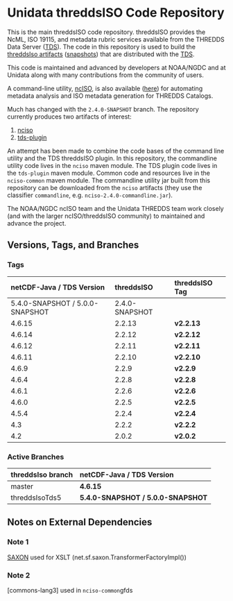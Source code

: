 # Unidata threddsISO Code Repository

This is the main threddsISO code repository.
threddsISO provides the NcML, ISO 19115, and metadata rubric services available from the THREDDS Data Server ([TDS]).
The code in this repository is used to build the [threddsIso artifacts][Maven_artifacts] ([snapshots][Maven_artifacts_snapshots]) that are distributed with the [TDS].

This code is maintained and advanced by developers at NOAA/NGDC and at Unidata along with many contributions from the community of users.

A command-line utility, [ncISO], is also available ([here][ncISO]) for automating metadata analysis and ISO metadata generation for THREDDS Catalogs.

Much has changed with the `2.4.0-SNAPSHOT` branch.
The repository currently produces two artifacts of interest:

1. [nciso](https://artifacts.unidata.ucar.edu/service/rest/repository/browse/unidata-all/EDS/nciso/)
2. [tds-plugin](https://artifacts.unidata.ucar.edu/service/rest/repository/browse/unidata-all/EDS/tds-plugin/)

An attempt has been made to combine the code bases of the command line utility and the TDS threddsISO plugin.
In this repository, the commandline utility code lives in the `nciso` maven module.
The TDS plugin code lives in the `tds-plugin` maven module.
Common code and resources live in the `nciso-common` maven module.
The commandline utility jar built from this repository can be downloaded from the `nciso` artifacts (they use the classifier `commandline`, e.g. `nciso-2.4.0-commandline.jar`).

The NOAA/NGDC ncISO team and the Unidata THREDDS team work closely (and with the larger ncISO/threddsISO community) to maintained and advance the project.

## Versions, Tags, and Branches

### Tags

| netCDF-Java / TDS Version       | threddsISO     | threddsISO Tag |
|:--------------------------------|:---------------|:---------------|
| 5.4.0-SNAPSHOT / 5.0.0-SNAPSHOT | 2.4.0-SNAPSHOT |                |
| 4.6.15                          | 2.2.13         | **v2.2.13**    |
| 4.6.14                          | 2.2.12         | **v2.2.12**    |
| 4.6.12                          | 2.2.11         | **v2.2.11**    |
| 4.6.11                          | 2.2.10         | **v2.2.10**    |
| 4.6.9                           | 2.2.9          | **v2.2.9**     |
| 4.6.4                           | 2.2.8          | **v2.2.8**     |
| 4.6.1                           | 2.2.6          | **v2.2.6**     |
| 4.6.0                           | 2.2.5          | **v2.2.5**     |
| 4.5.4                           | 2.2.4          | **v2.2.4**     |
| 4.3                             | 2.2.2          | **v2.2.2**     |
| 4.2                             | 2.0.2          | **v2.0.2**     |

### Active Branches

| threddsIso branch | netCDF-Java / TDS Version           |
|:------------------|:------------------------------------|
| master            | **4.6.15**                          |
| threddsIsoTds5    | **5.4.0-SNAPSHOT / 5.0.0-SNAPSHOT** |

## Notes on External Dependencies

### <a name="Note_1"></a> Note 1
[SAXON] used for XSLT (net.sf.saxon.TransformerFactoryImpl())

### <a name="Note_2"></a> Note 2
[commons-lang3] used in `nciso-common`gfds

[ncISO]: https://github.com/NOAA-PMEL/uafnciso
[TDS]: http://www.unidata.ucar.edu/software/tds/current/

[Maven_artifacts]: https://artifacts.unidata.ucar.edu/service/rest/repository/browse/unidata-releases/EDS/
[Maven_artifacts_snapshots]: https://artifacts.unidata.ucar.edu/service/rest/repository/browse/unidata-snapshots/EDS/

[JDOM]: http://www.jdom.org/
[SAXON]: http://saxon.sourceforge.net/
[commons-lang]: http://commons.apache.org/proper/commons-lang/

